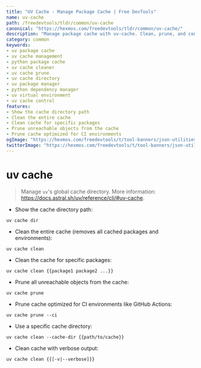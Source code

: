 ```yaml
---
title: "UV Cache - Manage Package Cache | Free DevTools"
name: uv-cache
path: /freedevtools/tldr/common/uv-cache
canonical: "https://hexmos.com/freedevtools/tldr/common/uv-cache/"
description: "Manage package cache with uv-cache. Clean, prune, and control your uv package cache directory. Free online tool, no registration required."
category: common
keywords:
- uv package cache
- uv cache management
- python package cache
- uv cache cleaner
- uv cache prune
- uv cache directory
- uv package manager
- python dependency manager
- uv virtual environment
- uv cache control
features:
- Show the cache directory path
- Clean the entire cache
- Clean cache for specific packages
- Prune unreachable objects from the cache
- Prune cache optimized for CI environments
ogImage: "https://hexmos.com/freedevtools/t/tool-banners/json-utilities-banner.png"
twitterImage: "https://hexmos.com/freedevtools/t/tool-banners/json-utilities-banner.png"
---
```


# uv cache

> Manage `uv`'s global cache directory.
> More information: <https://docs.astral.sh/uv/reference/cli/#uv-cache>.

- Show the cache directory path:

`uv cache dir`

- Clean the entire cache (removes all cached packages and environments):

`uv cache clean`

- Clean the cache for specific packages:

`uv cache clean {{package1 package2 ...}}`

- Prune all unreachable objects from the cache:

`uv cache prune`

- Prune cache optimized for CI environments like GitHub Actions:

`uv cache prune --ci`

- Use a specific cache directory:

`uv cache clean --cache-dir {{path/to/cache}}`

- Clean cache with verbose output:

`uv cache clean {{[-v|--verbose]}}`
